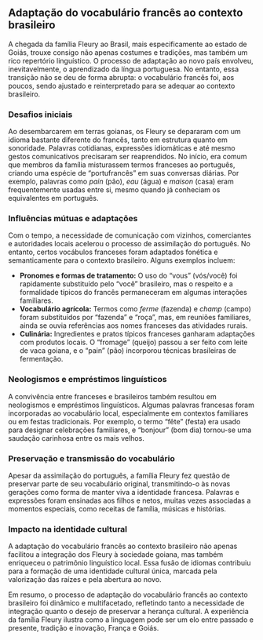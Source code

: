 ## Adaptação do vocabulário francês ao contexto brasileiro

A chegada da família Fleury ao Brasil, mais especificamente ao estado de Goiás, trouxe consigo não apenas costumes e tradições, mas também um rico repertório linguístico. O processo de adaptação ao novo país envolveu, inevitavelmente, o aprendizado da língua portuguesa. No entanto, essa transição não se deu de forma abrupta: o vocabulário francês foi, aos poucos, sendo ajustado e reinterpretado para se adequar ao contexto brasileiro.

### Desafios iniciais

Ao desembarcarem em terras goianas, os Fleury se depararam com um idioma bastante diferente do francês, tanto em estrutura quanto em sonoridade. Palavras cotidianas, expressões idiomáticas e até mesmo gestos comunicativos precisaram ser reaprendidos. No início, era comum que membros da família misturassem termos franceses ao português, criando uma espécie de “portufrancês” em suas conversas diárias. Por exemplo, palavras como *pain* (pão), *eau* (água) e *maison* (casa) eram frequentemente usadas entre si, mesmo quando já conheciam os equivalentes em português.

### Influências mútuas e adaptações

Com o tempo, a necessidade de comunicação com vizinhos, comerciantes e autoridades locais acelerou o processo de assimilação do português. No entanto, certos vocábulos franceses foram adaptados fonética e semanticamente para o contexto brasileiro. Alguns exemplos incluem:

- **Pronomes e formas de tratamento:** O uso do “vous” (vós/você) foi rapidamente substituído pelo “você” brasileiro, mas o respeito e a formalidade típicos do francês permaneceram em algumas interações familiares.
- **Vocabulário agrícola:** Termos como *ferme* (fazenda) e *champ* (campo) foram substituídos por “fazenda” e “roça”, mas, em reuniões familiares, ainda se ouvia referências aos nomes franceses das atividades rurais.
- **Culinária:** Ingredientes e pratos típicos franceses ganharam adaptações com produtos locais. O “fromage” (queijo) passou a ser feito com leite de vaca goiana, e o “pain” (pão) incorporou técnicas brasileiras de fermentação.

### Neologismos e empréstimos linguísticos

A convivência entre franceses e brasileiros também resultou em neologismos e empréstimos linguísticos. Algumas palavras francesas foram incorporadas ao vocabulário local, especialmente em contextos familiares ou em festas tradicionais. Por exemplo, o termo “fête” (festa) era usado para designar celebrações familiares, e “bonjour” (bom dia) tornou-se uma saudação carinhosa entre os mais velhos.

### Preservação e transmissão do vocabulário

Apesar da assimilação do português, a família Fleury fez questão de preservar parte de seu vocabulário original, transmitindo-o às novas gerações como forma de manter viva a identidade francesa. Palavras e expressões foram ensinadas aos filhos e netos, muitas vezes associadas a momentos especiais, como receitas de família, músicas e histórias.

### Impacto na identidade cultural

A adaptação do vocabulário francês ao contexto brasileiro não apenas facilitou a integração dos Fleury à sociedade goiana, mas também enriqueceu o patrimônio linguístico local. Essa fusão de idiomas contribuiu para a formação de uma identidade cultural única, marcada pela valorização das raízes e pela abertura ao novo.

Em resumo, o processo de adaptação do vocabulário francês ao contexto brasileiro foi dinâmico e multifacetado, refletindo tanto a necessidade de integração quanto o desejo de preservar a herança cultural. A experiência da família Fleury ilustra como a linguagem pode ser um elo entre passado e presente, tradição e inovação, França e Goiás.